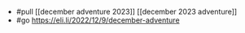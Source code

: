 - #pull [[december adventure 2023]] [[december 2023 adventure]]
- #go https://eli.li/2022/12/9/december-adventure
